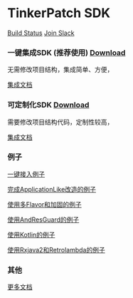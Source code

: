 # TinkerPatch SDK
[Build Status](https://travis-ci.org/TinkerPatch/tinkerpatch-sdk)
[Join Slack](https://slack.tinkerpatch.com)


### 一键集成SDK (推荐使用) [Download](https://bintray.com/simsun/maven/tinkerpatch-android-sdk/_latestVersion)
无需修改项目结构，集成简单、方便，

[集成文档](docs/tinkerpatch-turnkey-sdk.md)




### 可定制化SDK [Download](https://bintray.com/simsun/maven/tinkerpatch-sdk/_latestVersion)
需要修改项目结构代码，定制性较高，

[集成文档](docs/tinkerpatch-custom-sdk.md)



### 例子
[一键接入例子](https://github.com/TinkerPatch/tinkerpatch-easy-sample)

[完成ApplicationLike改造的例子](https://github.com/TinkerPatch/tinkerpatch-sample)

[使用多Flavor和加固的例子](https://github.com/TinkerPatch/tinkerpatch-flavors-sample)

[使用AndResGuard的例子](https://github.com/TinkerPatch/tinkerpatch-andresguard-sample)

[使用Kotlin的例子](https://github.com/TinkerPatch/tinkerpatch-kotlin)

[使用Rxjava2和Retrolambda的例子](https://github.com/TinkerPatch/tinkerpatch-rxjava2)

### 其他
[更多文档](http://tinkerpatch.com/Docs/intro)
